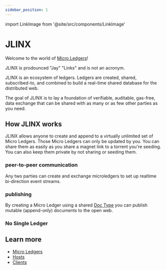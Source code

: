 ```yaml
---
sidebar_position: 1
---
```


import LinkImage from '@site/src/components/LinkImage'

# JLINX

Welcome to the world of [Micro Ledgers](/)!

JLINX is prodounced "Jay" "Links" and is not an acronym. 

JLINX is an ecosystem of ledgers. Ledgers are created, shared, subscribed-to, and combined to build a real-time shared database for the distributed web.

The goal of JLINX is to lay a foundation of verifiable, auditable, gas-free, data exchange that can be shared with as many or as few other parties as you need.


## How JLINX works

JLINX allows anyone to create and append to a virtually unlimited set of Micro Ledgers. Those Micro Ledgers can only be updated by you. You can share them as easily as you share a magnet link to a torrent you're seeding. You can also keep them private by not sharing or seeding them.

### peer-to-peer communication

Any two parties can create and exchange microledgers to set up realtime bi-direction event streams.

<LinkImage src="/img/alice-and-bob-solo.svg"/>

### publishing

By creating a Micro Ledger using a shared [Doc Type](/docs/doc-types) you can publish mutable (append-only) documents to the open web.


<LinkImage src="/img/alice-and-bob-blogging.svg"/>


### No Single Ledger

<LinkImage src="/img/alice-and-bob-blogging-in-parallel.svg"/>



<!-- ### Sharing Contacts -->



## Learn more

- [Micro Ledgers](/docs/micro-ledgers)
- [Hosts](/docs/hosts)
- [Clients](/docs/clients)
